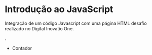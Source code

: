 # Introdução ao JavaScript

Integração de um código Javascript com uma página HTML desafio realizado no Digital Inovatio One.

[](https://web.dio.me/track/decola-tech-3a-edicao) .

- Contador

  
